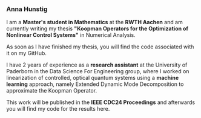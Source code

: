 ### Anna Hunstig
I am a **Master's student in Mathematics** at the **RWTH Aachen** and am currently writing my thesis **"Koopman Operators for the Optimization of Nonlinear Control Systems"** in Numerical Analysis. 

As soon as I have finished my thesis, you will find the code associated with it on my GitHub. 

I have 2 years of experience as a **research assistant** at the University of Paderborn in the Data Science For Engineering group, 
where I worked on linearization of controlled, optical quantum systems using a **machine learning** approach,
namely Extended Dynamic Mode Decomposition to approximate the Koopman Operator. 

This work will be published in the **IEEE CDC24 Proceedings** and afterwards you will find my code for the results here. 

